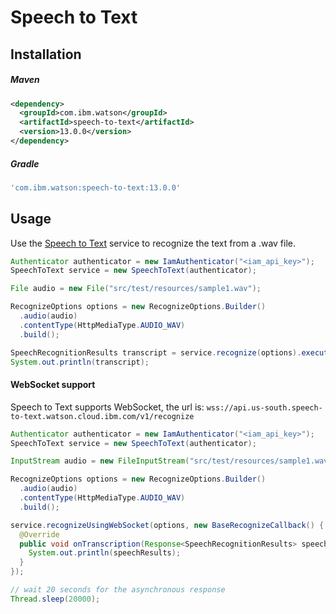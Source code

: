# Speech to Text

## Installation

##### Maven

```xml
<dependency>
  <groupId>com.ibm.watson</groupId>
  <artifactId>speech-to-text</artifactId>
  <version>13.0.0</version>
</dependency>
```

##### Gradle

```gradle
'com.ibm.watson:speech-to-text:13.0.0'
```

## Usage

Use the [Speech to Text][speech_to_text] service to recognize the text from a .wav file.

```java
Authenticator authenticator = new IamAuthenticator("<iam_api_key>");
SpeechToText service = new SpeechToText(authenticator);

File audio = new File("src/test/resources/sample1.wav");

RecognizeOptions options = new RecognizeOptions.Builder()
  .audio(audio)
  .contentType(HttpMediaType.AUDIO_WAV)
  .build();

SpeechRecognitionResults transcript = service.recognize(options).execute().getResult();
System.out.println(transcript);
```

#### WebSocket support

Speech to Text supports WebSocket, the url is: `wss://api.us-south.speech-to-text.watson.cloud.ibm.com/v1/recognize`

```java
Authenticator authenticator = new IamAuthenticator("<iam_api_key>");
SpeechToText service = new SpeechToText(authenticator);

InputStream audio = new FileInputStream("src/test/resources/sample1.wav");

RecognizeOptions options = new RecognizeOptions.Builder()
  .audio(audio)
  .contentType(HttpMediaType.AUDIO_WAV)
  .build();

service.recognizeUsingWebSocket(options, new BaseRecognizeCallback() {
  @Override
  public void onTranscription(Response<SpeechRecognitionResults> speechResults) {
    System.out.println(speechResults);
  }
});

// wait 20 seconds for the asynchronous response
Thread.sleep(20000);
```

[speech_to_text]: https://cloud.ibm.com/docs/speech-to-text?topic=speech-to-text-about
